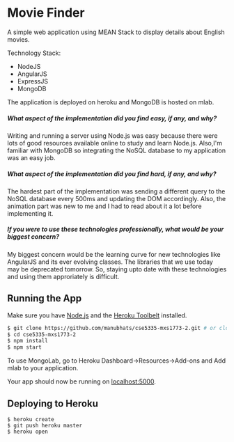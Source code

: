 # Movie Finder

A simple web application using MEAN Stack to display details about English movies.

Technology Stack:
  - NodeJS
  - AngularJS
  - ExpressJS
  - MongoDB

The application is deployed on heroku and MongoDB is hosted on mlab.

##### What aspect of the implementation did you find easy, if any, and why?
Writing and running a server using Node.js was easy because there were lots of good resources available online to study and learn Node.js. Also,I'm familiar with MongoDB so integrating the NoSQL database to my application was an easy job.

##### What aspect of the implementation did you find hard, if any, and why? 
The hardest part of the implementation was sending a different query to the NoSQL database every 500ms and updating the DOM accordingly. Also, the animation part was new to me and I had to read about it a lot before implementing it.

##### If you were to use these technologies professionally, what would be your biggest concern?  
My biggest concern would be the learning curve for new technologies like AngularJS and its ever evolving classes. The libraries that we use today may be deprecated tomorrow. So, staying upto date with these technologies and using them approriately is difficult. 

## Running the App
Make sure you have [Node.js](http://nodejs.org/) and the [Heroku Toolbelt](https://toolbelt.heroku.com/) installed.

```sh
$ git clone https://github.com/manubhats/cse5335-mxs1773-2.git # or clone your own fork
$ cd cse5335-mxs1773-2
$ npm install
$ npm start
```
To use MongoLab, go to Heroku Dashboard->Resources->Add-ons and Add mlab to your application.

Your app should now be running on [localhost:5000](http://localhost:5000/).

## Deploying to Heroku

```
$ heroku create
$ git push heroku master
$ heroku open
```
   [//]:#References
   [node.js]: <http://nodejs.org>
   [Twitter Bootstrap]: <http://twitter.github.com/bootstrap/>
   [express]: <http://expressjs.com>
   [AngularJS]: <http://angularjs.org>
   [Heroku getting Started]: <https://github.com/heroku/node-js-getting-started>
   [Mongoose]: <http://mongoosejs.com/docs/queries.html>
   [Mongoose]: <http://docs.mlab.com/languages/>
   